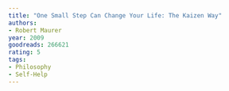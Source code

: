 ```yaml
---
title: "One Small Step Can Change Your Life: The Kaizen Way"
authors:
- Robert Maurer
year: 2009
goodreads: 266621
rating: 5
tags:
- Philosophy
- Self-Help
---
```

